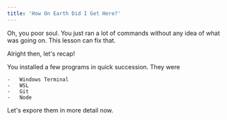 ```yaml
---
title: 'How On Earth Did I Get Here?'
---
```


Oh, you poor soul. You just ran a lot of commands without any idea of what was going on. This lesson can fix that.

Alright then, let's recap!

You installed a few programs in quick succession.
They were

    -   Windows Terminal
    -   WSL
    -   Git
    -   Node

Let's expore them in more detail now.
